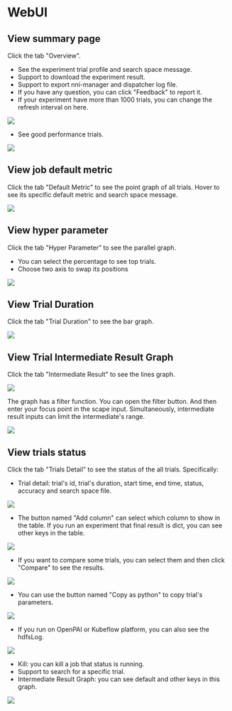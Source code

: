 # WebUI

## View summary page

Click the tab "Overview".

* See the experiment trial profile and search space message.
* Support to download the experiment result.
* Support to export nni-manager and dispatcher log file.
* If you have any question, you can click "Feedback" to report it.
* If your experiment have more than 1000 trials, you can change the refresh interval on here.

![](../img/webui-img/over1.png)
* See good performance trials.

![](../img/webui-img/over2.png)

## View job default metric

Click the tab "Default Metric" to see the point graph of all trials. Hover to see its specific default metric and search space message.

![](../img/accuracy.png)

## View hyper parameter

Click the tab "Hyper Parameter" to see the parallel graph.

* You can select the percentage to see top trials.
* Choose two axis to swap its positions

![](../img/hyperPara.png)

## View Trial Duration

Click the tab "Trial Duration" to see the bar graph.

![](../img/trial_duration.png)

## View Trial Intermediate Result Graph

Click the tab "Intermediate Result" to see the lines graph.

![](../img/webui-img/trials_intermeidate.png)

The graph has a filter function. You can open the filter button. And then enter your focus point
in the scape input. Simultaneously, intermediate result inputs can limit the intermediate's range.

![](../img/webui-img/filter_intermediate.png)

## View trials status

Click the tab "Trials Detail" to see the status of the all trials. Specifically:

* Trial detail: trial's id, trial's duration, start time, end time, status, accuracy and search space file.

![](../img/webui-img/detail-local.png)

* The button named "Add column" can select which column to show in the table. If you run an experiment that final result is dict, you can see other keys in the table.

![](../img/webui-img/addColumn.png)

* If you want to compare some trials, you can select them and then click "Compare" to see the results.

![](../img/webui-img/compare.png)

* You can use the button named "Copy as python" to copy trial's parameters.

![](../img/webui-img/copyParameter.png)

* If you run on OpenPAI or Kubeflow platform, you can also see the hdfsLog.

![](../img/webui-img/detail-pai.png)


* Kill: you can kill a job that status is running.
* Support to search for a specific trial.
* Intermediate Result Graph: you can see default and other keys in this graph.

![](../img/webui-img/intermediate.png)
